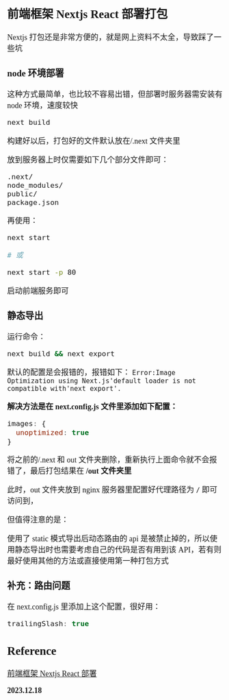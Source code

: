 <font size=4 face='楷体'>

## 前端框架 Nextjs React 部署打包

Nextjs 打包还是非常方便的，就是网上资料不太全，导致踩了一些坑

### node 环境部署

这种方式最简单，也比较不容易出错，但部署时服务器需安装有 node 环境，速度较快

```bash
next build
```

构建好以后，打包好的文件默认放在/.next 文件夹里

放到服务器上时仅需要如下几个部分文件即可：

```
.next/
node_modules/
public/
package.json
```

再使用：

```bash
next start

# 或

next start -p 80
```

启动前端服务即可

### 静态导出

运行命令：

```bash
next build && next export
```

默认的配置是会报错的，报错如下：
`Error:Image Optimization using Next.js'default loader is not compatible with'next export'.`

**解决方法是在 next.config.js 文件里添加如下配置：**

```javascript
images: {
  unoptimized: true
}
```

将之前的/.next 和 out 文件夹删除，重新执行上面命令就不会报错了，最后打包结果在 **/out 文件夹里**

此时，out 文件夹放到 nginx 服务器里配置好代理路径为 `/` 即可访问到，

但值得注意的是：

使用了 static 模式导出后动态路由的 api 是被禁止掉的，所以使用静态导出时也需要考虑自己的代码是否有用到该 API，若有则最好使用其他的方法或直接使用第一种打包方式

### 补充：路由问题

在 next.config.js 里添加上这个配置，很好用：

```js
trailingSlash: true
```

## Reference

[前端框架 Nextjs React 部署](https://blog.csdn.net/qq_50909707/article/details/128571157)

**2023.12.18**
